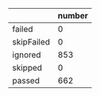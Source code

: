 |  | number |
|----| ---- |
| failed | 0|
| skipFailed | 0|
| ignored | 853|
| skipped | 0|
| passed | 662|
